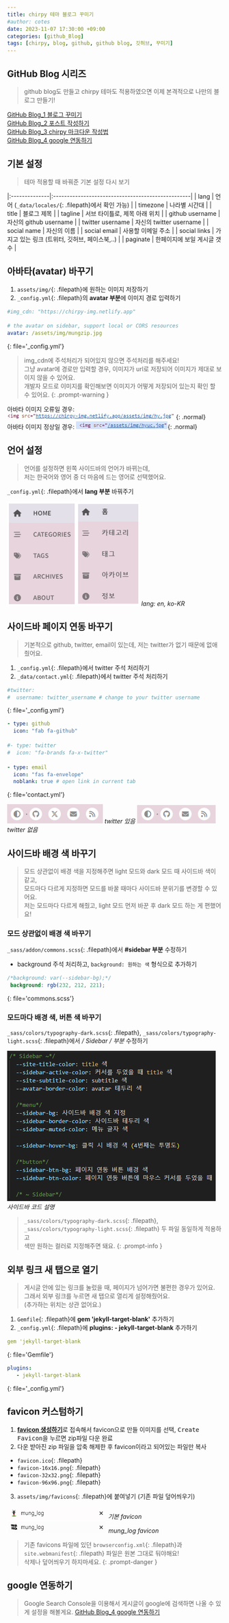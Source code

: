 ```yaml
---
title: chirpy 테마 블로그 꾸미기
#author: cotes
date: 2023-11-07 17:30:00 +09:00
categories: [github_Blog]
tags: [chirpy, blog, github, github blog, 깃허브, 꾸미기]
---
```


## GitHub Blog 시리즈
> github blog도 만들고 chirpy 테마도 적용하였으면 이제 본격적으로 나만의 블로그 만들기!

[GitHub Blog_1 블로그 꾸미기](https://minjung405.github.io/posts/chirpy-%ED%85%8C%EB%A7%88-%EB%B8%94%EB%A1%9C%EA%B7%B8-%EA%BE%B8%EB%AF%B8%EA%B8%B0/)\
[GitHub Blog_2 포스트 작성하기]()\
[GitHub Blog_3 chirpy 마크다운 작성법]()\
[GitHub Blog_4 google 연동하기]()

## 기본 설정

> 테마 적용할 때 바꿔준 기본 설정 다시 보기

|:--------------|:--------------------------------------------------|
| lang          | 언어 (`_data/locales/`{: .filepath}에서 확인 가능) |
| timezone      | 나라별 시간대                                        |
| title         | 블로그 제목                                         |
| tagline            | 서브 타이틀로, 제목 아래 위치                  |
| github username    | 자신의 github username                          |
| twitter username   | 자신의 twitter username                          |
| social name   | 자신의 이름                                         |
| social email  | 사용할 이메일 주소                                    |
| social links  | 가지고 있는 링크 (트위터, 깃허브, 페이스북,..)            |
| paginate      | 한페이지에 보일 게시글 갯수                          |


## 아바타(avatar) 바꾸기
1. `assets/img/`{: .filepath}에 원하는 이미지 저장하기
2. `_config.yml`{: .filepath}의 **avatar 부분**에 이미지 경로 입력하기

```yml
#img_cdn: "https://chirpy-img.netlify.app"

# the avatar on sidebar, support local or CORS resources
avatar: /assets/img/mungzip.jpg
```
{: file='_config.yml'}

> img_cdn에 주석처리가 되어있지 않으면 주석처리를 해주세요!\
  그냥 avatar에 경로만 입력할 경우, 이미지가 url로 저장되어 이미지가 제대로 보이지 않을 수 있어요.\
  개발자 모드로 이미지를 확인해보면 이미지가 어떻게 저장되어 있는지 확인 할 수 있어요.
{: .prompt-warning }

아바타 이미지 오류일 경우: 
![image_url](/assets/img/2023.11.07/image_url.png){: .normal}\
아바타 이미지 정상일 경우:
![image_path](/assets/img/2023.11.07/image_path.jpg){: .normal}

## 언어 설정

> 언어를 설정하면 왼쪽 사이드바의 언어가 바뀌는데,\
  저는 한국어와 영어 중 더 마음에 드는 영어로 선택했어요.

`_config.yml`{: .filepath}에서 **lang 부분** 바꿔주기

![lang](/assets/img/2023.11.07/lang.png)
_lang: en, ko-KR_

## 사이드바 페이지 연동 바꾸기
> 기본적으로 github, twitter, email이 있는데, 저는 twitter가 없기 때문에 없애줬어요.

1. `_config.yml`{: .filepath}에서 twitter 주석 처리하기
2. `_data/contact.yml`{: .filepath}에서 twitter 주석 처리하기

```yml
#twitter:
#  username: twitter_username # change to your twitter username
```
{: file='_config.yml'}

```yml
- type: github
  icon: "fab fa-github"

#- type: twitter
#  icon: "fa-brands fa-x-twitter"

- type: email
  icon: "fas fa-envelope"
  noblank: true # open link in current tab
```
{: file='contact.yml'}

![twitter_o](/assets/img/2023.11.07/twitter_o.png)
_twitter 있음_
![twitter_x](/assets/img/2023.11.07/twitter_x.png)
_twitter 없음_

## 사이드바 배경 색 바꾸기
> 모드 상관없이 배경 색을 지정해주면 light 모드와 dark 모드 때 사이드바 색이 같고,\
  모드마다 다르게 지정하면 모드를 바꿀 때마다 사이드바 분위기를 변경할 수 있어요.\
  저는 모드마다 다르게 해줬고, light 모드 먼저 바꾼 후 dark 모드 하는 게 편했어요!

### 모드 상관없이 배경 색 바꾸기
`_sass/addon/commons.scss`{: .filepath}에서 **#sidebar 부분** 수정하기
- background 주석 처리하고, `background: 원하는 색` 형식으로 추가하기

```scss
/*background: var(--sidebar-bg);*/
 background: rgb(232, 212, 221);
```
{: file='commons.scss'}

### 모드마다 배경 색, 버튼 색 바꾸기
`_sass/colors/typography-dark.scss`{: .filepath}, `_sass/colors/typography-light.scss`{: .filepath}에서 **/* Sidebar */ 부분** 수정하기

![sidebarcolor](/assets/img/2023.11.07/sidebarcolor.png)
_사이드바 코드 설명_

> `_sass/colors/typography-dark.scss`{: .filepath}, `_sass/colors/typography-light.scss`{: .filepath} 두 파일 동일하게 적용하고\
 색만 원하는 컬러로 지정해주면 돼요.
{: .prompt-info }


## 외부 링크 새 탭으로 열기

> 게시글 안에 있는 링크를 눌렀을 때, 페이지가 넘어가면 불편한 경우가 있어요.\
  그래서 외부 링크를 누르면 새 탭으로 열리게 설정해줬어요.\
  (추가하는 위치는 상관 없어요.)

1. `Gemfile`{: .filepath}에 **gem 'jekyll-target-blank'** 추가하기
2. `_config.yml`{: .filepath}에 **plugins: - jekyll-target-blank** 추가하기

```yml
gem 'jekyll-target-blank
```
{: file='Gemfile'}

```yml
plugins:
   - jekyll-target-blank
```
{: file='_config.yml'}

## favicon 커스텀하기
1. [**favicon 생성하기**](https://www.favicon-generator.org/)로 접속해서 favicon으로 만들 이미지를 선택, <kbd>Create Favicon</kbd>을 누르면 zip파일 다운 완료
2. 다운 받아진 zip 파일을 압축 해제한 후 favicon이라고 되어있는 파일만 복사
- `favicon.ico`{: .filepath}
- `favicon-16x16.png`{: .filepath}
- `favicon-32x32.png`{: .filepath}
- `favicon-96x96.png`{: .filepath}
3. `assets/img/favicons`{: .filepath}에 붙여넣기 (기존 파일 덮어씌우기)

![fav1](/assets/img/2023.11.07/fav1.png)
_기본 favicon_
![fav2](/assets/img/2023.11.07/fav2.png)
_mung_log favicon_

> 기존 favicons 파일에 있던 `browserconfig.xml`{: .filepath}과 `site.webmanifest`{: .filepath} 파일은 원본 그대로 둬야해요!\
삭제나 덮어씌우기 하지마세요.
{: .prompt-danger }

## google 연동하기

> Google Search Console을 이용해서 게시글이 google에 검색하면 나올 수 있게 설정을 해볼게요.
[GitHub Blog_4 google 연동하기]()